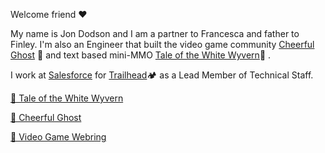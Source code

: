 Welcome friend ❤️

My name is Jon Dodson and I am a partner to Francesca and father to Finley. I'm also an Engineer that built the video game community [Cheerful Ghost](https://cheerfulghost.com) 👻  and text based mini-MMO [Tale of the White Wyvern](https://thewhitewyvern.com)🐉 .

I work at [Salesforce](https://salesforce.com) for [Trailhead](https://trailblazer.me/id/jdodson)🏕  as a Lead Member of Technical Staff.

[🐉  Tale of the White Wyvern](https://thewhitewyvern.com)

[👻  Cheerful Ghost](https://cheerfulghost.com)

[👾  Video Game Webring](http://vgw.io/)
